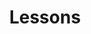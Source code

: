 ---
title: Lessons
description: Access lessons on web development, programming, and more on Fireship.io.
---